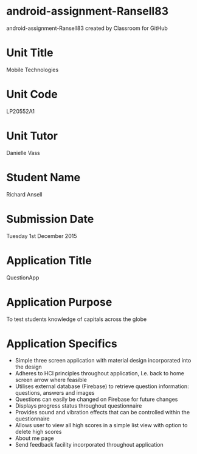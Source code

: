 # android-assignment-Ransell83
android-assignment-Ransell83 created by Classroom for GitHub

# Unit Title
Mobile Technologies
# Unit Code
LP20552A1
# Unit Tutor
Danielle Vass
# Student Name
Richard Ansell
# Submission Date
Tuesday 1st December 2015
# Application Title
QuestionApp
# Application Purpose
To test students knowledge of capitals across the globe
# Application Specifics
* Simple three screen application with material design incorporated into the design
* Adheres to HCI principles throughout application, I.e. back to home screen arrow where feasible
* Utilises external database (Firebase) to retrieve question information: questions, answers and images
* Questions can easily be changed on Firebase for future changes
* Displays progress status throughout questionnaire
* Provides sound and vibration effects that can be controlled within the questionnaire
* Allows user to view all high scores in a simple list view with option to delete high scores
* About me page
* Send feedback facility incorporated throughout application
